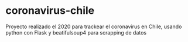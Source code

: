 # coronavirus-chile
Proyecto realizado el 2020 para trackear el coronavirus en Chile, usando python con Flask y beatifulsoup4 para scrapping de datos
